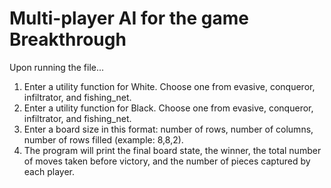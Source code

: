# Multi-player AI for the game Breakthrough

Upon running the file...
1. Enter a utility function for White. Choose one from evasive, conqueror, infiltrator, and fishing_net.
2. Enter a utility function for Black. Choose one from evasive, conqueror, infiltrator, and fishing_net.
3. Enter a board size in this format: number of rows, number of columns, number of rows filled (example: 8,8,2).
4. The program will print the final board state, the winner, the total number of moves taken before victory, and the number of pieces captured by each player.
